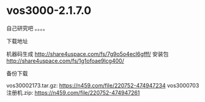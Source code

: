 # vos3000-2.1.7.0

自己研究吧   。。。。 

下载地址

机器码生成  http://share4uspace.com/fs/7g9o5o4ecl6gfff/
安装包         http://share4uspace.com/fs/1g1ofoae9lcg400/

 

备份下载

vos30002173.tar.gz: https://n459.com/file/220752-474947234
vos3000703注册机.zip: https://n459.com/file/220752-474947261
